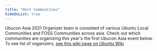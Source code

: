 ```yaml
---
title: "Host Communities"
hideOnList: true
---
```

Ubucon Asia 2021 Organizer team is consisted of various Ubuntu Local Communities and FOSS Communities across asia. 
Check out which communities are organizing this year's the first Ubucon Asia event below.
To see list of organizers, [see this wiki page on Ubuntu Wiki](https://wiki.ubuntu.com/UbuconAsia/2021/Organizers)